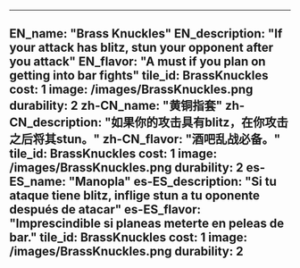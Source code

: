 ---

EN_name: "Brass Knuckles"
EN_description: "If your attack has blitz, stun your opponent after you attack"
EN_flavor: "A must if you plan on getting into bar fights"
tile_id: BrassKnuckles
cost: 1
image: /images/BrassKnuckles.png
durability: 2
zh-CN_name: "黄铜指套"
zh-CN_description: "如果你的攻击具有blitz，在你攻击之后将其stun。"
zh-CN_flavor: "酒吧乱战必备。"
tile_id: BrassKnuckles
cost: 1
image: /images/BrassKnuckles.png
durability: 2
es-ES_name: "Manopla"
es-ES_description: "Si tu ataque tiene blitz, inflige stun a tu oponente después de atacar"
es-ES_flavor: "Imprescindible si planeas meterte en peleas de bar."
tile_id: BrassKnuckles
cost: 1
image: /images/BrassKnuckles.png
durability: 2
---